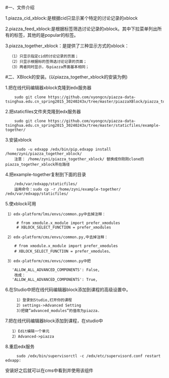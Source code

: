 #一、文件介绍

   1.piazza_cid_xblock:是根据cid只显示某个特定的讨论记录的xblock
   
   2.piazza_feed_xblock:是根据标签筛选讨论记录的xblock。其中下拉菜单列出所有的标签，其他的是popular的标签。
   
   3.piazza_together_xblock：是提供了三种显示方式的xblock：
   
      （1）只显示指定cid的讨论记录的页面；
      （2）只显示根据标的签筛选讨论记录的页面；
      （3）两者同时显示，与piazza界面基本相同；
      
      
#二、XBlock的安装。(以piazza_together_xblock的安装为例)

   1.把在线代码编辑器xblock克隆到edx服务器

        sudo git clone https://github.com/xyongcn/piazza-data-tsinghua.edu.cn_spring2015_30240243x/tree/master/piazzaXBlock/piazza_together_xblock
   
   2.把staticfiles文件夹克隆到edx服务器  
    
        sudo git clone https://github.com/xyongcn/piazza-data-tsinghua.edu.cn_spring2015_30240243x/tree/master/staticfiles/example-together/
  
   3.安装xblock

         sudo -u edxapp /edx/bin/pip.edxapp install /home/zyni/piazza_together_xblock/
        注意： /home/zyni/piazza_together_xblock/ 替换成你刚刚clone的piazza_together_xblock所在路径
         
   4.把example-together复制到下面的目录

        /edx/var/edxapp/staticfiles/
        运用命令：sudo cp -r /home/zyni/example-together/ /edx/var/edxapp/staticfiles/
        
   5.使xblock可用

     1）edx-platform/lms/envs/common.py中去掉注释：

         # from xmodule.x_module import prefer_xmodules
         # XBLOCK_SELECT_FUNCTION = prefer_xmodules
 
     2）edx-platform/cms/envs/common.py,中去掉注释：

        # from xmodule.x_module import prefer_xmodules
        # XBLOCK_SELECT_FUNCTION = prefer_xmodules、
 
     3）edx-platform/cms/envs/common.py中把

       'ALLOW_ALL_ADVANCED_COMPONENTS': False,
        改成：
       'ALLOW_ALL_ADVANCED_COMPONENTS': True,

  6.在Studio中把在线代码编辑器block添加到课程的高级设置中。

         1）登录到Studio,打开你的课程
         2）settings->Advanced Setting
         3)把键”advanced_modules”的值改为piazza.

  7.把在线代码编辑器block添加到课程，在studio中

       1）Edit编辑一个单元
       2）Advanced->piazza

  8.重启edx服务

         sudo /edx/bin/supervisorctl -c /edx/etc/supervisord.conf restart edxapp:
  
安装好之后就可以在cms中看到并使用该组件
      
